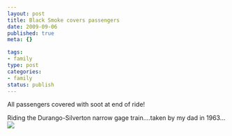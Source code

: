```yaml
--- 
layout: post
title: Black Smoke covers passengers
date: 2009-09-06
published: true
meta: {}

tags: 
- family
type: post
categories: 
- family
status: publish
---
```

All passengers covered with soot at end of ride!

Riding the Durango-Silverton narrow gage train....taken by my dad in 1963...[![](http://media.eick.us/2011/05/note_black_smoke_all_passenger.jpg.scaled.500.jpg)](http://posterous.com/getfile/files.posterous.com/andreweick/4ANMkJeASrzDbndMoyjJEbwYkGoSShCKrjOQxqFKkRCjHKTqLH9aD6pNdWla/note_black_smoke_all_passenger.jpg.scaled.1000.jpg) <!--    [Posted via email](http://posterous.com)   from [Andrew Eick's posterous](http://posterous.andyeick.com/black-smoke-covers-passengers)      -->

